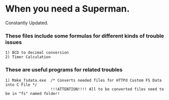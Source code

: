 # When you need a Superman.
Constantly Updated.

### These files include some formulas for different kinds of trouble issues

    1) BCD to decimal conversion
    2) Timer Calculation

  ### These are useful programs for related troubles
    1) Make_fsdata.exe  /* Converts needed files for HTTPd Custom FS Data into C File */
                        !!!ATTENTION!!!! All to be converted files need to be in "fs" named folder!
